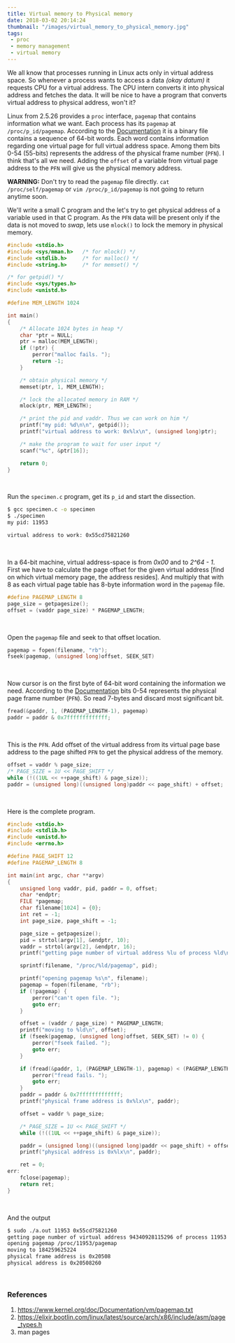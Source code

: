 ```yaml
---
title: Virtual memory to Physical memory
date: 2018-03-02 20:14:24
thumbnail: "/images/virtual_memory_to_physical_memory.jpg"
tags:
 - proc
 - memory management
 - virtual memory
---
```


We all know that processes running in Linux acts only in virtual address space. So whenever a process wants to access a data *(okay datum)* it requests CPU for a virtual address. The CPU intern converts it into physical address and fetches the data. It will be nice to have a program that converts virtual address to physical address, won't it?

Linux from 2.5.26 provides a `proc` interface, `pagemap` that contains information what we want. Each process has its `pagemap` at `/proc/p_id/pagemap`. According to the [Documentation](https://www.kernel.org/doc/Documentation/vm/pagemap.txt) it is a binary file contains a sequence of 64-bit words. Each word contains information regarding one virtual page for full virtual address space. Among them bits 0-54 (55-bits) represents the address of the physical frame number (`PFN`). I think that's all we need. Adding the `offset` of a variable from virtual page address to the `PFN` will give us the physical memory address.

**WARNING:** Don't try to read the `pagemap` file directly. `cat /proc/self/pagemap` or `vim /proc/p_id/pagemap` is not going to return anytime soon.

We'll write a small C program and the let's try to get physical address of a variable used in that C program. As the `PFN` data will be present only if the data is not moved to *swap*, lets use `mlock()` to lock the memory in physical memory.

``` C
#include <stdio.h>
#include <sys/mman.h> 	/* for mlock() */
#include <stdlib.h>		/* for malloc() */
#include <string.h>		/* for memset() */

/* for getpid() */
#include <sys/types.h>
#include <unistd.h>

#define MEM_LENGTH 1024

int main()
{
	/* Allocate 1024 bytes in heap */
	char *ptr = NULL;
	ptr = malloc(MEM_LENGTH);
	if (!ptr) {
		perror("malloc fails. ");
		return -1;
	}

	/* obtain physical memory */
	memset(ptr, 1, MEM_LENGTH);

	/* lock the allocated memory in RAM */
	mlock(ptr, MEM_LENGTH);

	/* print the pid and vaddr. Thus we can work on him */
	printf("my pid: %d\n\n", getpid());
	printf("virtual address to work: 0x%lx\n", (unsigned long)ptr);

	/* make the program to wait for user input */
	scanf("%c", &ptr[16]);

	return 0;
}
```
<br>


Run the `specimen.c` program, get its `p_id` and start the dissection.

``` sh
$ gcc specimen.c -o specimen
$ ./specimen
my pid: 11953

virtual address to work: 0x55cd75821260


```
<br>


In a 64-bit machine, virtual address-space is from *0x00* and to *2^64 - 1*. First we have to calculate the page offset for the given virtual address [find on which virtual memory page, the address resides]. And multiply that with 8 as each virtual page table has 8-byte information word in the `pagemap` file.

``` C
#define PAGEMAP_LENGTH 8
page_size = getpagesize();
offset = (vaddr page_size) * PAGEMAP_LENGTH;
```
<br>


Open the `pagemap` file and seek to that offset location.

``` C
pagemap = fopen(filename, "rb");
fseek(pagemap, (unsigned long)offset, SEEK_SET)
```
<br>


Now cursor is on the first byte of 64-bit word containing the information we need. According to the [Documentation](https://www.kernel.org/doc/Documentation/vm/pagemap.txt) bits 0-54 represents the physical page frame number (`PFN`). So read 7-bytes and discard most significant bit.

``` C
fread(&paddr, 1, (PAGEMAP_LENGTH-1), pagemap)
paddr = paddr & 0x7fffffffffffff;
```
<br>


This is the `PFN`. Add offset of the virtual address from its virtual page base address to the page shifted `PFN` to get the physical address of the memory.

``` C
offset = vaddr % page_size;
/* PAGE_SIZE = 1U << PAGE_SHIFT */
while (!((1UL << ++page_shift) & page_size));
paddr = (unsigned long)((unsigned long)paddr << page_shift) + offset;
```
<br>


Here is the complete program.

``` C
#include <stdio.h>
#include <stdlib.h>
#include <unistd.h>
#include <errno.h>

#define PAGE_SHIFT 12
#define PAGEMAP_LENGTH 8

int main(int argc, char **argv)
{
	unsigned long vaddr, pid, paddr = 0, offset;
	char *endptr;
	FILE *pagemap;
	char filename[1024] = {0};
	int ret = -1;
	int page_size, page_shift = -1;

	page_size = getpagesize();
	pid = strtol(argv[1], &endptr, 10);
	vaddr = strtol(argv[2], &endptr, 16);
	printf("getting page number of virtual address %lu of process %ld\n",vaddr, pid);

	sprintf(filename, "/proc/%ld/pagemap", pid);

	printf("opening pagemap %s\n", filename);
	pagemap = fopen(filename, "rb");
	if (!pagemap) {
		perror("can't open file. ");
		goto err;
	}

	offset = (vaddr / page_size) * PAGEMAP_LENGTH;
	printf("moving to %ld\n", offset);
	if (fseek(pagemap, (unsigned long)offset, SEEK_SET) != 0) {
		perror("fseek failed. ");
		goto err;
	}

	if (fread(&paddr, 1, (PAGEMAP_LENGTH-1), pagemap) < (PAGEMAP_LENGTH-1)) {
		perror("fread fails. ");
		goto err;
	}
	paddr = paddr & 0x7fffffffffffff;
	printf("physical frame address is 0x%lx\n", paddr);

	offset = vaddr % page_size;

	/* PAGE_SIZE = 1U << PAGE_SHIFT */
	while (!((1UL << ++page_shift) & page_size));

	paddr = (unsigned long)((unsigned long)paddr << page_shift) + offset;
	printf("physical address is 0x%lx\n", paddr);

	ret = 0;
err:
	fclose(pagemap);
	return ret;
}
```
<br>


And the output

``` sh
$ sudo ./a.out 11953 0x55cd75821260
getting page number of virtual address 94340928115296 of process 11953
opening pagemap /proc/11953/pagemap
moving to 184259625224
physical frame address is 0x20508
physical address is 0x20508260
```
<br>

### References
 1. https://www.kernel.org/doc/Documentation/vm/pagemap.txt
 2. https://elixir.bootlin.com/linux/latest/source/arch/x86/include/asm/page_types.h
 3. man pages
